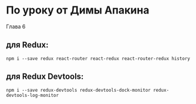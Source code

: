 # По уроку от Димы Апакина
Глава 6

## для Redux:
`npm i --save redux react-router react-redux react-router-redux history`

## для Redux Devtools:
`npm i --save redux-devtools redux-devtools-dock-monitor redux-devtools-log-monitor`